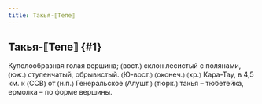 ```yaml
---
title: Такья-⟦Тепе⟧
---
```

## Такья-⟦Тепе⟧ {#1}

Куполообразная голая вершина; ⦅вост.⦆ склон лесистый с полянами, ⦅юж.⦆ ступенчатый, обрывистый. ⦅Ю-вост.⦆ ⦅оконеч.⦆ ⦅хр.⦆ Кара-Тау, в 4,5 км. к ⦅ССВ⦆ от ⦅н.п.⦆ Генеральское ⦅Алушт.⦆ ⦅тюрк.⦆ такья – тюбетейка, ермолка – по форме вершины.
